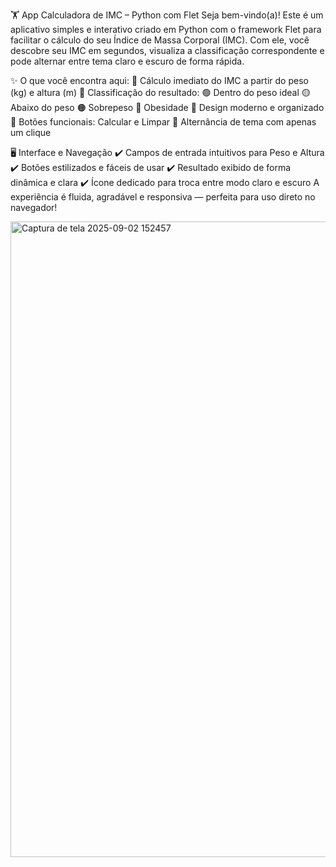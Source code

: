 🏋️ App Calculadora de IMC – Python com Flet
Seja bem-vindo(a)! Este é um aplicativo simples e interativo criado em Python com o framework Flet para facilitar o cálculo do seu Índice de Massa Corporal (IMC).
Com ele, você descobre seu IMC em segundos, visualiza a classificação correspondente e pode alternar entre tema claro e escuro de forma rápida.

✨ O que você encontra aqui:
🔹 Cálculo imediato do IMC a partir do peso (kg) e altura (m)
🔹 Classificação do resultado:
🟢 Dentro do peso ideal
🟡 Abaixo do peso
🟠 Sobrepeso
🔴 Obesidade
🔹 Design moderno e organizado
🔹 Botões funcionais: Calcular e Limpar
🔹 Alternância de tema com apenas um clique

🖥️ Interface e Navegação
✔️ Campos de entrada intuitivos para Peso e Altura
✔️ Botões estilizados e fáceis de usar
✔️ Resultado exibido de forma dinâmica e clara
✔️ Ícone dedicado para troca entre modo claro e escuro
A experiência é fluida, agradável e responsiva — perfeita para uso direto no navegador!

<img width="1912" height="1017" alt="Captura de tela 2025-09-02 152457" src="https://github.com/user-attachments/assets/43ac511a-22b8-420a-bd60-885d2bb415c2" />




